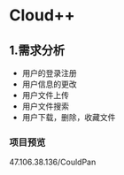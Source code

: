 # Cloud++
## 1.需求分析
  * 用户的登录注册 
  * 用户信息的更改
  * 用户文件上传
  * 用户文件搜索
  * 用户下载，删除，收藏文件












### 项目预览
  47.106.38.136/CouldPan
